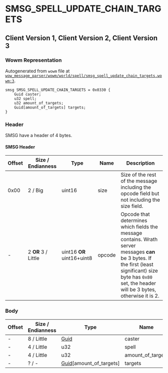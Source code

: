 # SMSG_SPELL_UPDATE_CHAIN_TARGETS

## Client Version 1, Client Version 2, Client Version 3

### Wowm Representation

Autogenerated from `wowm` file at [`wow_message_parser/wowm/world/spell/smsg_spell_update_chain_targets.wowm:3`](https://github.com/gtker/wow_messages/tree/main/wow_message_parser/wowm/world/spell/smsg_spell_update_chain_targets.wowm#L3).
```rust,ignore
smsg SMSG_SPELL_UPDATE_CHAIN_TARGETS = 0x0330 {
    Guid caster;
    u32 spell;
    u32 amount_of_targets;
    Guid[amount_of_targets] targets;
}
```
### Header

SMSG have a header of 4 bytes.

#### SMSG Header

| Offset | Size / Endianness | Type   | Name   | Description |
| ------ | ----------------- | ------ | ------ | ----------- |
| 0x00   | 2 / Big           | uint16 | size   | Size of the rest of the message including the opcode field but not including the size field.|
| -      | 2 **OR** 3 / Little| uint16 **OR** uint16+uint8 | opcode | Opcode that determines which fields the message contains. Wrath server messages **can** be 3 bytes. If the first (least significant) size byte has `0x80` set, the header will be 3 bytes, otherwise it is 2. |

### Body

| Offset | Size / Endianness | Type | Name | Description | Comment |
| ------ | ----------------- | ---- | ---- | ----------- | ------- |
| - | 8 / Little | [Guid](../spec/packed-guid.md) | caster |  |  |
| - | 4 / Little | u32 | spell |  |  |
| - | 4 / Little | u32 | amount_of_targets |  |  |
| - | ? / - | [Guid](../spec/packed-guid.md)[amount_of_targets] | targets |  |  |

